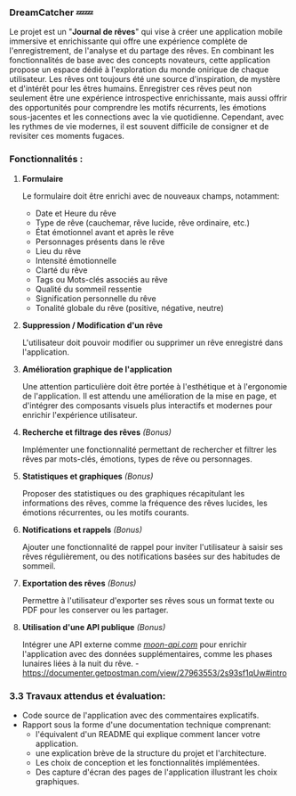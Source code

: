 ### DreamCatcher 💤💤

Le projet est un "**Journal de rêves**" qui vise à créer une application mobile immersive et enrichissante qui offre une expérience complète de l'enregistrement, de l'analyse et du partage des rêves. En combinant les fonctionnalités de base avec des concepts novateurs, cette application propose un espace dédié à l'exploration du monde onirique de chaque utilisateur.
Les rêves ont toujours été une source d'inspiration, de mystère et d'intérêt pour les êtres humains. Enregistrer ces rêves peut non seulement être une expérience introspective enrichissante, mais aussi offrir des opportunités pour comprendre les motifs récurrents, les émotions sous-jacentes et les connections avec la vie quotidienne. Cependant, avec les rythmes de vie modernes, il est souvent difficile de consigner et de revisiter ces moments fugaces.

### Fonctionnalités :

1. **Formulaire**
    
    Le formulaire doit être enrichi avec de nouveaux champs, notamment:
    
    - Date et Heure du rêve
    - Type de rêve (cauchemar, rêve lucide, rêve ordinaire, etc.)
    - État émotionnel avant et après le rêve
    - Personnages présents dans le rêve
    - Lieu du rêve
    - Intensité émotionnelle
    - Clarté du rêve
    - Tags ou Mots-clés associés au rêve
    - Qualité du sommeil ressentie
    - Signification personnelle du rêve
    - Tonalité globale du rêve (positive, négative, neutre)
2. **Suppression / Modification d'un rêve**
    
    L'utilisateur doit pouvoir modifier ou supprimer un rêve enregistré dans l'application.
    
3. **Amélioration graphique de l'application**
    
    Une attention particulière doit être portée à l'esthétique et à l'ergonomie de l'application. Il est attendu une amélioration de la mise en page, et d'intégrer des composants visuels plus interactifs et modernes pour enrichir l'expérience utilisateur.
    
4. **Recherche et filtrage des rêves** *(Bonus)*
    
    Implémenter une fonctionnalité permettant de rechercher et filtrer les rêves par mots-clés, émotions, types de rêve ou personnages.
    
5. **Statistiques et graphiques** *(Bonus)*
    
    Proposer des statistiques ou des graphiques récapitulant les informations des rêves, comme la fréquence des rêves lucides, les émotions récurrentes, ou les motifs courants.
    
6. **Notifications et rappels** *(Bonus)*
    
    Ajouter une fonctionnalité de rappel pour inviter l'utilisateur à saisir ses rêves régulièrement, ou des notifications basées sur des habitudes de sommeil.
    
7. **Exportation des rêves** *(Bonus)*
    
    Permettre à l'utilisateur d'exporter ses rêves sous un format texte ou PDF pour les conserver ou les partager.
    
8. **Utilisation d'une API publique** *(Bonus)*
    
    Intégrer une API externe comme [*moon-api.com*](http://moon-api.com/) pour enrichir l'application avec des données supplémentaires, comme les phases lunaires liées à la nuit du rêve. - https://documenter.getpostman.com/view/27963553/2s93sf1qUw#intro
    

### 3.3 Travaux attendus et évaluation:

- Code source de l'application avec des commentaires explicatifs.
- Rapport sous la forme d'une documentation technique comprenant:
    - l'équivalent d'un README qui explique comment lancer votre application.
    - une explication brève de la structure du projet et l'architecture.
    - Les choix de conception et les fonctionnalités implémentées.
    - Des capture d'écran des pages de l'application illustrant les choix graphiques.

